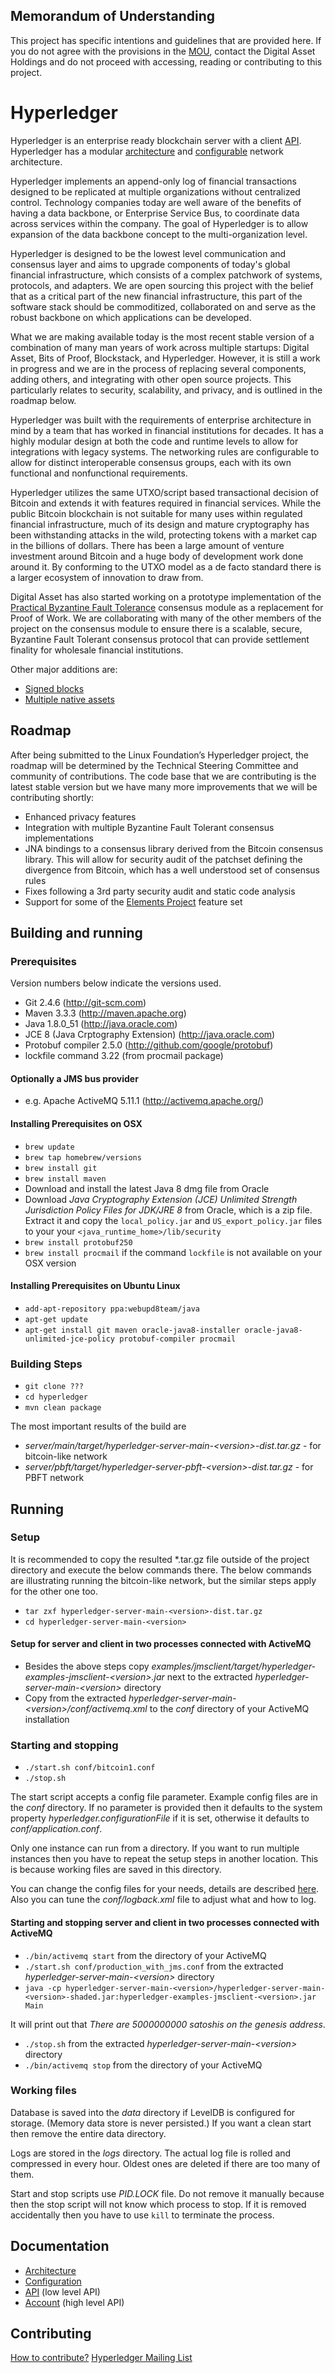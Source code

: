 ## Memorandum of Understanding
This project has specific intentions and guidelines that are provided here. If you do not agree with the provisions in the [MOU](MOU.md), contact the Digital Asset Holdings and do not proceed with accessing, reading or contributing to this project.

# Hyperledger
Hyperledger is an enterprise ready blockchain server with a client [API](docs/api.md). Hyperledger has a modular [architecture](docs/architecture.md) and [configurable](docs/configuration.md) network architecture.

Hyperledger implements an append-only log of financial transactions designed to be replicated at multiple organizations without centralized control. Technology companies today are well aware of the benefits of having a data backbone, or Enterprise Service Bus, to coordinate data across services within the company. The goal of Hyperledger is to allow expansion of the data backbone concept to the multi-organization level.

Hyperledger is designed to be the lowest level communication and consensus layer and aims to upgrade components of today's global financial infrastructure, which consists of a complex patchwork of systems, protocols, and adapters. We are open sourcing this project with the belief that as a critical part of the new financial infrastructure, this part of the software stack should be commoditized, collaborated on and serve as the robust backbone on which applications can be developed.

What we are making available today is the most recent stable version of a combination of many man years of work across multiple startups: Digital Asset, Bits of Proof, Blockstack, and Hyperledger. However, it is still a work in progress and we are in the process of replacing several components, adding others, and integrating with other open source projects. This particularly relates to security, scalability, and privacy, and is outlined in the roadmap below.

Hyperledger was built with the requirements of enterprise architecture in mind by a team that has worked in financial institutions for decades. It has a highly modular design at both the code and runtime levels to allow for integrations with legacy systems. The networking rules are configurable to allow for distinct interoperable consensus groups, each with its own functional and nonfunctional requirements.

Hyperledger utilizes the same UTXO/script based transactional decision of Bitcoin and extends it with features required in financial services. While the public Bitcoin blockchain is not suitable for many uses within regulated financial infrastructure, much of its design and mature cryptography has been withstanding attacks in the wild, protecting tokens with a market cap in the billions of dollars. There has been a large amount of venture investment around Bitcoin and a huge body of development work done around it. By conforming to the UTXO model as a de facto standard there is a larger ecosystem of innovation to draw from.

Digital Asset has also started working on a prototype implementation of the [Practical Byzantine Fault Tolerance](docs/pbft.md) consensus module as a replacement for Proof of Work. We are collaborating with many of the other members of the project on the consensus module to ensure there is a scalable, secure, Byzantine Fault Tolerant consensus protocol that can provide settlement finality for wholesale financial institutions.

Other major additions are:
  * [Signed blocks](docs/blocksignature.md)
  * [Multiple native assets](docs/nativeassets.md)

## Roadmap

After being submitted to the Linux Foundation’s Hyperledger project, the roadmap will be determined by the Technical Steering Committee and community of contributions. The code base that we are contributing is the latest stable version but we have many more improvements that we will be contributing shortly:

  * Enhanced privacy features
  * Integration with multiple Byzantine Fault Tolerant consensus implementations
  * JNA bindings to a consensus library derived from the Bitcoin consensus library. This will allow for security audit of the patchset defining the divergence from Bitcoin, which has a well understood set of consensus rules
  * Fixes following a 3rd party security audit and static code analysis
  * Support for some of the [Elements Project](docs/elements.md) feature set

## Building and running

### Prerequisites
Version numbers below indicate the versions used.

 * Git 2.4.6 (http://git-scm.com)
 * Maven 3.3.3 (http://maven.apache.org)
 * Java 1.8.0_51 (http://java.oracle.com)
 * JCE 8 (Java Crptography Extension) (http://java.oracle.com)
 * Protobuf compiler 2.5.0 (http://github.com/google/protobuf)
 * lockfile command 3.22 (from procmail package)

#### Optionally a JMS bus provider
 * e.g. Apache ActiveMQ 5.11.1 (http://activemq.apache.org/)

#### Installing Prerequisites on OSX
 * ```brew update```
 * ```brew tap homebrew/versions```
 * ```brew install git```
 * ```brew install maven```
 * Download and install the latest Java 8 dmg file from Oracle
 * Download _Java Cryptography Extension (JCE) Unlimited Strength Jurisdiction Policy Files for JDK/JRE 8_ from Oracle, which is a zip file. Extract it and copy the `local_policy.jar` and `US_export_policy.jar` files to your your `<java_runtime_home>/lib/security`
 * ```brew install protobuf250```
 * ```brew install procmail``` if the command ```lockfile``` is not available on your OSX version
 
#### Installing Prerequisites on Ubuntu Linux
 * ```add-apt-repository ppa:webupd8team/java```
 * ```apt-get update```
 * ```apt-get install git maven oracle-java8-installer oracle-java8-unlimited-jce-policy protobuf-compiler procmail```
 
### Building Steps

 * ```git clone ???```
 * ```cd hyperledger```
 * ```mvn clean package```

The most important results of the build are 
 * _server/main/target/hyperledger-server-main-\<version\>-dist.tar.gz_ - for bitcoin-like network 
 * _server/pbft/target/hyperledger-server-pbft-\<version\>-dist.tar.gz_ - for PBFT network

## Running

### Setup

It is recommended to copy the resulted *.tar.gz file outside of the project directory and execute the below commands there. The below commands are illustrating running the bitcoin-like network, but the similar steps apply for the other one too.

 * ```tar zxf hyperledger-server-main-<version>-dist.tar.gz```
 * ```cd hyperledger-server-main-<version>```

#### Setup for server and client in two processes connected with ActiveMQ

 * Besides the above steps copy _examples/jmsclient/target/hyperledger-examples-jmsclient-\<version\>.jar_ next to the extracted _hyperledger-server-main-\<version\>_ directory
 * Copy from the extracted _hyperledger-server-main-\<version\>/conf/activemq.xml_ to the _conf_ directory of your ActiveMQ installation

### Starting and stopping 
 
 * ```./start.sh conf/bitcoin1.conf```
 * ```./stop.sh```
 
The start script accepts a config file parameter. Example config files are in the _conf_ directory. If no parameter is provided then it defaults to the system property _hyperledger.configurationFile_ if it is set, otherwise it defaults to _conf/application.conf_.

Only one instance can run from a directory. If you want to run multiple instances then you have to repeat the setup steps in another location. This is because working files are saved in this directory.

You can change the config files for your needs, details are described [here](docs/configuration.md). Also you can tune the _conf/logback.xml_ file to adjust what and how to log. 

#### Starting and stopping server and client in two processes connected with ActiveMQ

 * ```./bin/activemq start``` from the directory of your ActiveMQ
 * ```./start.sh conf/production_with_jms.conf``` from the extracted _hyperledger-server-main-\<version\>_ directory
 * ```java -cp hyperledger-server-main-<version>/hyperledger-server-main-<version>-shaded.jar:hyperledger-examples-jmsclient-<version>.jar Main```

It will print out that _There are 5000000000 satoshis on the genesis address_.

 * ```./stop.sh``` from the extracted _hyperledger-server-main-\<version\>_ directory
 * ```./bin/activemq stop``` from the directory of your ActiveMQ

### Working files

Database is saved into the _data_ directory if LevelDB is configured for storage. (Memory data store is never persisted.) If you want a clean start then remove the entire data directory.

Logs are stored in the _logs_ directory. The actual log file is rolled and compressed in every hour. Oldest ones are deleted if there are too many of them.

Start and stop scripts use _PID.LOCK_ file. Do not remove it manually because then the stop script will not know which process to stop. If it is removed accidentally then you have to use ```kill``` to terminate the process.


## Documentation
 * [Architecture](docs/architecture.md)
 * [Configuration](docs/configuration.md)
 * [API](docs/api.md) (low level API)
 * [Account](docs/accountmodule.md) (high level API)

## Contributing
[How to contribute?](docs/contributing.md)
[Hyperledger Mailing List](https://groups.google.com/a/digitalasset.com/forum/?hl=en#!forum/hyperledger)